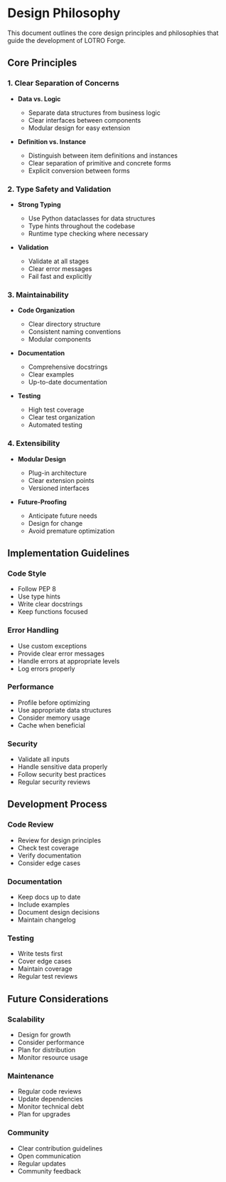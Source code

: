 # Design Philosophy

This document outlines the core design principles and philosophies that guide the development of LOTRO Forge.

## Core Principles

### 1. Clear Separation of Concerns
- **Data vs. Logic**
  - Separate data structures from business logic
  - Clear interfaces between components
  - Modular design for easy extension

- **Definition vs. Instance**
  - Distinguish between item definitions and instances
  - Clear separation of primitive and concrete forms
  - Explicit conversion between forms

### 2. Type Safety and Validation
- **Strong Typing**
  - Use Python dataclasses for data structures
  - Type hints throughout the codebase
  - Runtime type checking where necessary

- **Validation**
  - Validate at all stages
  - Clear error messages
  - Fail fast and explicitly

### 3. Maintainability
- **Code Organization**
  - Clear directory structure
  - Consistent naming conventions
  - Modular components

- **Documentation**
  - Comprehensive docstrings
  - Clear examples
  - Up-to-date documentation

- **Testing**
  - High test coverage
  - Clear test organization
  - Automated testing

### 4. Extensibility
- **Modular Design**
  - Plug-in architecture
  - Clear extension points
  - Versioned interfaces

- **Future-Proofing**
  - Anticipate future needs
  - Design for change
  - Avoid premature optimization

## Implementation Guidelines

### Code Style
- Follow PEP 8
- Use type hints
- Write clear docstrings
- Keep functions focused

### Error Handling
- Use custom exceptions
- Provide clear error messages
- Handle errors at appropriate levels
- Log errors properly

### Performance
- Profile before optimizing
- Use appropriate data structures
- Consider memory usage
- Cache when beneficial

### Security
- Validate all inputs
- Handle sensitive data properly
- Follow security best practices
- Regular security reviews

## Development Process

### Code Review
- Review for design principles
- Check test coverage
- Verify documentation
- Consider edge cases

### Documentation
- Keep docs up to date
- Include examples
- Document design decisions
- Maintain changelog

### Testing
- Write tests first
- Cover edge cases
- Maintain coverage
- Regular test reviews

## Future Considerations

### Scalability
- Design for growth
- Consider performance
- Plan for distribution
- Monitor resource usage

### Maintenance
- Regular code reviews
- Update dependencies
- Monitor technical debt
- Plan for upgrades

### Community
- Clear contribution guidelines
- Open communication
- Regular updates
- Community feedback 